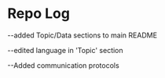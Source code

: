# Repo Log
--added Topic/Data sections to main README

--edited language in 'Topic' section

--Added communication protocols

